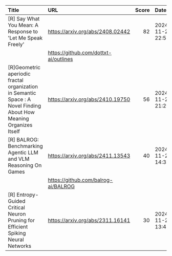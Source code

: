 | Title                                                                                                              | URL                                   |   Score | Date                |
|:-------------------------------------------------------------------------------------------------------------------|:--------------------------------------|--------:|:--------------------|
| [R] Say What You Mean: A Response to 'Let Me Speak Freely'                                                         | https://arxiv.org/abs/2408.02442      |      82 | 2024-11-21 22:57:45 |
|                                                                                                                    | https://github.com/dottxt-ai/outlines |         |                     |
| [R]Geometric aperiodic fractal organization in Semantic Space : A Novel Finding About How Meaning Organizes Itself | https://arxiv.org/abs/2410.19750      |      56 | 2024-11-21 21:29:58 |
| [R] BALROG: Benchmarking Agentic LLM and VLM Reasoning On Games                                                    | https://arxiv.org/abs/2411.13543      |      40 | 2024-11-21 14:33:20 |
|                                                                                                                    | https://github.com/balrog-ai/BALROG   |         |                     |
| [R] Entropy-Guided Critical Neuron Pruning for Efficient Spiking Neural Networks                                   | https://arxiv.org/abs/2311.16141      |      30 | 2024-11-22 13:45:14 |